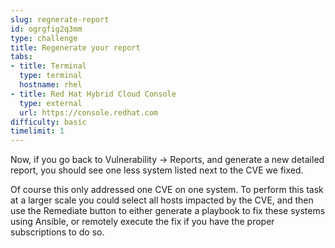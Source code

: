```yaml
---
slug: regnerate-report
id: ogrgfig2q3mm
type: challenge
title: Regenerate your report
tabs:
- title: Terminal
  type: terminal
  hostname: rhel
- title: Red Hat Hybrid Cloud Console
  type: external
  url: https://console.redhat.com
difficulty: basic
timelimit: 1
---
```

Now, if you go back to Vulnerability -> Reports, and generate a new detailed report, you should see one less system listed next to the CVE we fixed.

Of course this only addressed one CVE on one system.  To perform this task at a larger scale you could select all hosts impacted by the CVE, and then use the Remediate button to either generate a playbook to fix these systems using Ansible, or remotely execute the fix if you have the proper subscriptions to do so.

